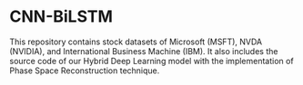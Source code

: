 # CNN-BiLSTM
This repository contains stock datasets of Microsoft (MSFT), NVDA (NVIDIA), and International Business Machine (IBM). It also includes the source code of our Hybrid Deep Learning model with the implementation of Phase Space Reconstruction technique.
